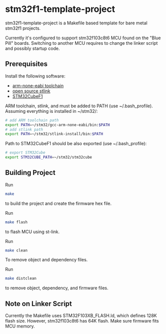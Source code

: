 # stm32f1-template-project

stm32f1-template-project is a Makefile based template for bare metal
stm32f1 projects.

Currently it's configured to support stm32f103c8t6 MCU found on
the "Blue Pill" boards. Switching to another MCU requires to change
the linker script and possibly startup code.

## Prerequisites

Install the following software:

- [arm-none-eabi toolchain](
    https://developer.arm.com/tools-and-software/open-source-software/developer-tools/gnu-toolchain/gnu-rm/downloads)
- [open source stlink](<https://github.com/texane/stlink>)
- [STM32CubeF1](
    <https://www.st.com/en/embedded-software/stm32cubef1.html>)

ARM toolchain, stlink, and must be added to PATH (use ~/.bash_profile).
Assuming everything is installed in ~/stm32/:

```bash
# add ARM toolchain path
export PATH=~/stm32/gcc-arm-none-eabi/bin:$PATH
# add stlink path
export PATH=~/stm32/stlink-install/bin:$PATH
```

Path to STM32CubeF1 should be also exported (use ~/.bash_profile):

```bash
# export STM32Cube
export STM32CUBE_PATH=~/stm32/stm32cube
```

## Building Project

Run

```bash
make
```

to build the project and create the firmware hex file.

Run

```bash
make flash
```

to flash MCU using st-link.

Run

```bash
make clean
```

To remove object and dependency files.

Run

```bash
make distclean
```

to remove object, dependency, and firmware files.

## Note on Linker Script

Currently the Makefile uses STM32F103XB_FLASH.ld, which defines 128K flash size.
However, stm32f103c8t6 has 64K flash. Make sure firmware fits MCU memory.

